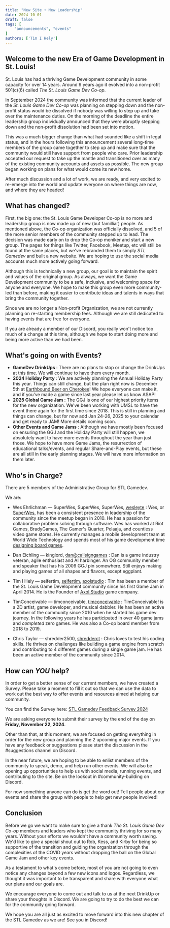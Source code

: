 ```yaml
---
title: "New Site + New Leadership"
date: 2024-10-01
draft: false
tags: [
    "announcements", "events"
]
authors: ['Tim I Hely']
---
```


## Welcome to the new Era of Game Development in St. Louis!

St. Louis has had a thriving Game Development community in some capacity for over 14 years. Around 9 years ago it evolved into a non-profit 501(c)(6) called *The St. Louis Game Dev Co-op*.

In September 2024 the community was informed that the current leader of the *St. Louis Game Dev Co-op* was planning on stepping down and the non-profit status would be dissolved if nobody was willing to step up and take over the maintenance duties. On the morning of the deadline the entire leadership group individually announced that they were abruptly stepping down and the non-profit dissolution had been set into motion.

This was a much bigger change than what had sounded like a shift in legal status, and in the hours following this announcement several long-time members of the group came together to step up and make sure that the community would still have support from people who care. Prior leadership accepted our request to take up the mantle and transitioned over as many of the existing community accounts and assets as possible. The new group began working on plans for what would come its new home.

After much discussion and a lot of work, we are ready, and very excited to re-emerge into the world and update everyone on where things are now, and where they are headed!

## What has changed?

First, the big one: the St. Louis Game Developer Co-op is no more and leadership group is now made up of new (but familliar) people. As mentioned above, the Co-op organization was officially dissolved, and 5 of the more senior members of the community stepped up to lead. The decision was made early on to drop the Co-op moniker and start a new group. The pages for things like Twitter, Facebook, Meetup, etc will still be found at the same places, but we've rebranded them to simply *STL Gamedev* and built a new website. We are hoping to use the social media accounts much more actively going forward.

Although this is technically a new group, our goal is to maintain the spirit and values of the original group. As always, we want the Game Development community to be a safe, inclusive, and welcoming space for anyone and everyone. We hope to make this group even more community-led than before, making it easier to contribute ideas and talents in ways that bring the community together.

Since we are no longer a Non-profit Organization, we are not currently planning on re-starting membership fees. Although we are still dedicated to having events that are free for everyone.

If you are already a member of our Discord, you really won't notice too much of a change at this time, although we hope to start doing more and being more active than we had been.

## What's going on with Events?

- **GameDev DrinkUps**
  : There are no plans to stop or change the DrinkUps at this time. We will continue to have them every month.
- **2024 Holiday Party**
  : We are actively planning the Annual Holiday Party this year. Things can still change, but the plan right now is December 5th at [Earthbound Beer on Cherokee](https://maps.app.goo.gl/CUV5eVqjYPWMsNey5)! We hope everyone can make it, and if you've made a game since last year please let us know ASAP!
- **2025 Global Game Jam**
  : The GGJ is one of our highest priority items for the new organization. We've been working with UMSL to have the event there again for the first time since 2018. This is still in planning and things can change, but for now add Jan 24-26, 2025 to your calendar and get ready to JAM! More details coming soon.
- **Other Events and Game Jams**
  : Although we have mostly been focused on ensuring the GGJ and the Holiday Party will still happen, we absolutely want to have more events throughout the year than just those. We hope to have more Game Jams, the resurrection of educational talks/events, and regular Share-and-Play events, but these are all still in the early planning stages. We will have more information on them later.

## Who's in Charge?

There are 5 members of the Administrative Group for STL Gamedev.

We are:

- Wes Ehrlichman &mdash; <i class="i fa-brands fa-discord"></i> SuperWes, <i class="fa-brands fa-xbox"></i> SuperWes, <i class="fa-brands fa-playstation"></i> SuperWes, [<i class="fa-brands fa-x-twitter"></i> wesleyte](https://www.x.com/wesleyte)
  : Wes, or [SuperWes](https://www.superwes.com/), has been a consistent presence in leadership of the community since the meetup began in 2010. He has a passion for collaborative problem solving through software. Wes has worked at Riot Games, BradyGames, The Gamer's Quarter, Pelaaja, and countless video game stores. He currently manages a mobile development team at World Wide Technology and spends most of his game development time [designing board games](https://midnightlaunchgames.com/).

- Dan Eichling &mdash; <i class="i fa-brands fa-discord"></i> kinglord, [<i class="fa-sharp-duotone fa-solid fa-mailbox"></i> dan@callsigngames](mailto:dan@callsigngames.com)
  : Dan is a game industry veteran, agile enthusiast and AI harbinger. An OG community member and speaker that has his 2009 GGJ pin somewhere. Still enjoys making and playing games of all shapes and flavors, except eggplant.

- Tim I Hely &mdash; <i class="i fa-brands fa-discord"></i> seifertim, [<i class="i fa-brands fa-itch-io"></i> seifertim](https://seifertim.itch.io/), [<i class="i fa-brands fa-itch-io"></i> axolstudio](https://axolstudio.itch.io/)
  : Tim has been a member of the St. Louis Game Development community since his first Game Jam in April 2014. He is the Founder of [Axol Studio](https://axolstudio.com) game company.

- TimConceivable &mdash; <i class="i fa-brands fa-discord"></i> timconceivable, [<i class="i fa-brands fa-itch-io"></i> timconceivable](https://timconceivable.itch.io/)
  : TimConceivable! is a 2D artist, game developer, and musical dabbler. He has been an active member of the community since 2010 when he started his game dev journey. In the following years he has participated in over 40 game jams and *completed* zero games. He was also a Co-op board member from 2018 to 2019.
  
- Chris Taylor &mdash; <i class="i fa-brands fa-discord"></i> shredder2500, [<i class="i fa-brands fa-itch-io"></i> shredderct](https://shredderct.itch.io/)
  : Chris loves to test his coding skills. He thrives on challenges like building a game engine from scratch and contributing to 4 different games during a single game jam.  He has been an active member of the community since 2014.

## How can *YOU* help?

In order to get a better sense of our current members, we have created a Survey. Please take a moment to fill it out so that we can use the data to work out the best way to offer events and resources aimed at helping our community.

You can find the Survey here: [STL Gamedev Feedback Survey 2024](https://forms.gle/8yw88DMSQiErQTnS9)

We are asking everyone to submit their survey by the end of the day on **Friday, November 22, 2024**.

Other than that, at this moment, we are focused on getting everything in order for the new group and planning the 2 upcoming major events. If you have any feedback or suggestions please start the discussion in the #suggestions channel on Discord.

In the near future, we are hoping to be able to enlist members of the community to speak, demo, and help run other events. We will also be opening up opportunities to help us with social media, running events, and contributing to the site. Be on the lookout in #community-building on Discord.

For now something anyone can do is get the word out! Tell people about our events and share the group with people to help get new people involved!

## Conclusion

Before we go we want to make sure to give a thank *The St. Louis Game Dev Co-op* members and leaders who kept the community thriving for so many years. Without your efforts we wouldn't have a community worth saving. We'd like to give a special shout out to Rob, Kess, and Kirby for being so supportive of the transition and guiding the organization through the complexities of the COVID years without dropping the ball on the Global Game Jam and other key events.

As a testament to what's come before, most of you are not going to even notice any changes beyond a few new icons and logos. Regardless, we thought it was important to be transparent and share with everyone what our plans and our goals are.

We encourage everyone to come out and talk to us at the next DrinkUp or share your thoughts in Discord. We are going to try to do the best we can for the community going forward.

We hope you are all just as excited to move forward into this new chapter of the STL Gamedev as we are! See you in Discord!
